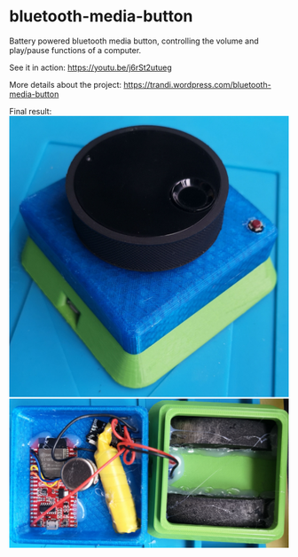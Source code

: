 # bluetooth-media-button
Battery powered bluetooth media button, controlling the volume and play/pause functions of a computer.

See it in action: https://youtu.be/j6rSt2utueg

More details about the project: https://trandi.wordpress.com/bluetooth-media-button


Final result:
![](media/FinalResult.jpg)
![](media/FinalResult2.jpg)

